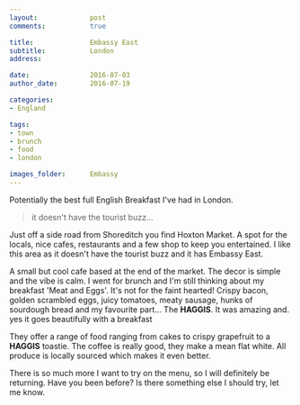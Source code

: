 ```yaml
---
layout:				post
comments: 			true

title:				Embassy East
subtitle:			London
address: 

date:				2016-07-03
author_date:		2016-07-19

categories: 
- England

tags:			
- town
- brunch
- food
- london

images_folder:		Embassy
---
```


Potentially the best full English Breakfast I've had in London. 

> it doesn't have the tourist buzz...

Just off a side road from Shoreditch you find Hoxton Market. A spot for the locals, nice cafes, restaurants and a few shop to keep you entertained. I like this area as it doesn't have the tourist buzz and it has Embassy East.

A small but cool cafe based at the end of the market. The decor is simple and the vibe is calm. I went for brunch and I'm still thinking about my breakfast 'Meat and Eggs'. It's not for the faint hearted! Crispy bacon, golden scrambled eggs, juicy tomatoes, meaty sausage, hunks of sourdough bread and my favourite part... The **HAGGIS**. It was amazing and. yes it goes beautifully with a breakfast

They offer a range of food ranging from cakes to crispy grapefruit to a **HAGGIS** toastie. The coffee is really good, they make a mean flat white. All produce is locally sourced which makes it even better. 

There is so much more I want to try on the menu, so I will definitely be returning. Have you been before? Is there something else I should try, let me know.